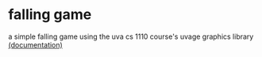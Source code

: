 # falling game

a simple falling game using the uva cs 1110 course's uvage graphics library [(documentation)](https://github.com/raypettit57/CS1110_students/blob/main/uvage_documentation.md)
